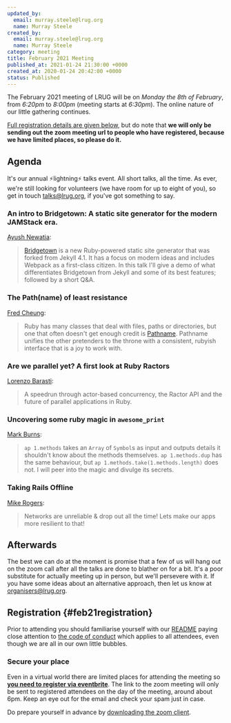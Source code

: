 ```yaml
---
updated_by:
  email: murray.steele@lrug.org
  name: Murray Steele
created_by:
  email: murray.steele@lrug.org
  name: Murray Steele
category: meeting
title: February 2021 Meeting
published_at: 2021-01-24 21:30:00 +0000
created_at: 2020-01-24 20:42:00 +0000
status: Published
---
```


The February 2021 meeting of LRUG will be on *Monday the 8th of February*,
from _6:20pm_ to _8:00pm_ (meeting starts at _6:30pm_).  The online nature
of our little gathering continues.

[Full registration details are given below](#feb21registration), but do
note that **we will only be sending out the zoom meeting url to people who
have registered, because we have limited places, so please do it.**

## Agenda

It's our annual ⚡️lightning⚡️ talks event.  All short talks, all the
time.  As ever, we're still looking for volunteers (we have room for up to
eight of you), so get in touch [talks@lrug.org](mailto:talks@lrug.org), if
you've got something to say.

### An intro to Bridgetown: A static site generator for the modern JAMStack era.

[Ayush Newatia](https://binarysolo.chapter24.blog):

> [Bridgetown](https://www.bridgetownrb.com) is a new Ruby-powered static
> site generator that was forked from Jekyll 4.1. It has a focus on modern
> ideas and includes Webpack as a first-class citizen. In this talk I'll
> give a demo of what differentiates Bridgetown from Jekyll and some of
> its best features; followed by a short Q&A.

### The Path(name) of least resistance

[Fred Cheung](https://twitter.com/fglc2):

> Ruby has many classes that deal with files, paths or directories, but
> one that often doesn't get enough credit is
> [Pathname](https://github.com/ruby/pathname). Pathname unifies the other
> pretenders to the throne with a consistent, rubyish interface that is a
> joy to work with.

### Are we parallel yet? A first look at Ruby Ractors

[Lorenzo Barasti](https://twitter.com/lbarasti):

> A speedrun through actor-based concurrency, the Ractor API and the
> future of parallel applications in Ruby.

### Uncovering some ruby magic in `awesome_print`

[Mark Burns](https://github.com/markburns):

> `ap 1.methods` takes an `Array` of `Symbol`s as input and outputs
> details it shouldn't know about the methods themselves. `ap
> 1.methods.dup` has the same behaviour, but `ap
> 1.methods.take(1.methods.length)` does not. I will peer into the magic
> and divulge its secrets.

### Taking Rails Offline

[Mike Rogers](https://twitter.com/mikerogers0):

> Networks are unreliable & drop out all the time! Lets make our apps more
> resilient to that!

## Afterwards

The best we can do at the moment is promise that a few of us will hang out
on the zoom call after all the talks are done to blather on for a bit.
It's a poor substitute for actually meeting up in person, but we'll
persevere with it.  If you have some ideas about an alternative approach,
then let us know at [organisers@lrug.org](mailto:organisers@lrug.org).

## Registration {#feb21registration}

Prior to attending you should familiarise yourself with our
[README](http://readme.lrug.org/) paying close attention to [the code of
conduct](http://readme.lrug.org/#code-of-conduct) which applies to all
attendees, even though we are all in our own little bubbles.

### Secure your place

Even in a virtual world there are limited places for attending the
meeting so **[you need to register via eventbrite][feb2021-eventbrite]**.
The link to the zoom meeting will only be sent to registered attendees on
the day of the meeting, around about 6pm. Keep an eye out for the email
and check your spam just in case.

Do prepare yourself in advance by [downloading the zoom
client](https://zoom.us/support/download).

[feb2021-eventbrite]: https://www.eventbrite.com/e/lrug-february-2021-tickets-138172929953
